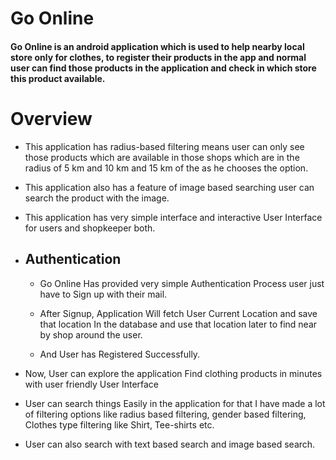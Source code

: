 # Go Online
#### Go Online is an android application which is used to help nearby local store only for clothes, to register their products in the app and normal user can find those products in the application and check in which store this product available.

# Overview
- This application has radius-based filtering means user can only see those products which are available in those shops which are in the radius of 5 km and 10 km and 15 km of the as he chooses the option.

- This application also has a feature of image based searching user can search the product with the image. 

- This application has very simple interface and interactive User Interface for users and shopkeeper both.

- ## Authentication
  - Go Online Has provided very simple Authentication Process user just have to Sign up with their mail.

  - After Signup, Application Will fetch User Current Location and save that location In the database and use that location later to find near by shop around the user.

  - And User has Registered Successfully.
- Now, User can explore the application Find clothing products in minutes with user friendly User Interface 

- User can search things Easily in the application for that I have made a lot of filtering options like radius based filtering, gender based filtering, Clothes type filtering like Shirt, Tee-shirts etc.

- User can also search with text based search and image based search.

  
